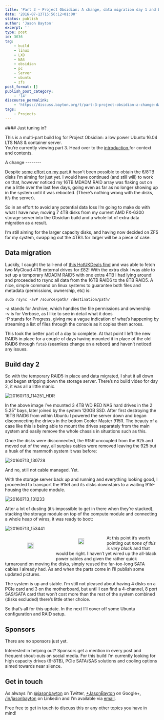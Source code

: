 ```yaml
---
title: 'Part 3 – Project Obsidian: A change, data migration day 1 and build day 2'
date: '2016-07-13T15:56:12+01:00'
status: publish
author: 'Jason Bayton'
excerpt: ''
type: post
id: 3036
tag:
    - build
    - linux
    - LXD
    - NAS
    - obsidian
    - pc
    - Server
    - ubuntu
    - zfs
post_format: []
publish_post_category:
    - '14'
discourse_permalink:
    - 'https://discuss.bayton.org/t/part-3-project-obsidian-a-change-data-migration-day-1-and-build-day-2/105'
tags:
    - Projects
---
```

<div class="callout callout-default">#### Just tuning in?

This is a multi-part build log for Project Obsidian: a low power Ubuntu 16.04 LTS NAS &amp; container server.  
You’re currently viewing part 3. Head over to the [introduction ](/2016/06/part-0-project-obsidian-nas-app-server-build/)for context and contents.

</div>A change
--------

Despite [some ](https://twitter.com/JasonBayton/status/751057827712630784)[effort ](https://twitter.com/JasonBayton/status/747431921408344064)[on ](https://twitter.com/JasonBayton/status/751763564407455744)[my ](https://www.facebook.com/bayton.org/posts/1665228143800954)[part ](https://twitter.com/JasonBayton/status/753227982152593410)it hasn’t been possible to obtain the 6/8TB disks I’m aiming for just yet. I would have continued (and still will) to work on that, however noticed my 16TB MDADM RAID array was flaking out on me a little over the last few days, going even as far as no longer showing up in the system until it was rebooted. (There’s nothing wrong with the disks, it’s the server).

So in an effort to avoid any potential data loss I’m going to make do with what I have now; moving 7 4TB disks from my current AMD FX-6300 storage server into the Obsidian build and a whole lot of extra data migration as a result.

I’m still aiming for the larger capacity disks, and having now decided on ZFS for my system, swapping out the 4TB’s for larger will be a piece of cake.

Data migration
--------------

Luckily, I caught the tail-end of [this HotUKDeals find](http://www.hotukdeals.com/deals/wd-cloud-4tb-nas-drive-instore-41-tesco-2472274) and was able to fetch two MyCloud 4TB external drives for £82! With the extra disk I was able to set up a temporary MDADM RAID5 with one extra 4TB I had lying around and proceeded to rsync all data from the 16TB RAID6 to the 8TB RAID5. A nice, simple command on linux systems to guarantee both files and metadata (permissions, ownership, etc) is:

`sudo rsync -avP /source/path/ /destination/path/`

-a stands for Archive, which handles the file permissions and ownership  
-v is for Verbose, as I like to see in detail what it does  
-P stands for Progress, giving me a vague indication of what’s happening by streaming a list of files through the console as it copies them across.

This took the better part of a day to complete. At that point I left the new RAID5 in place for a couple of days having mounted it in place of the old RAID6 through `fstab` (seamless change on a reboot) and haven’t noticed any issues.

Build day 2
-----------

So with the temporary RAID5 in place and data migrated, I shut it all down and began stripping down the storage server. There’s no build video for day 2, it was all a little manic.

![20160713_114251_HDR](https://r2_worker.bayton.workers.dev/uploads/2016/07/20160713_114251_HDR-e1468419744237.jpg)

In the above image I’ve mounted 3 4TB WD RED NAS hard drives in the 2 5.25″ bays, later joined by the system 120GB SSD. After first destroying the 16TB RAID6 from within Ubuntu I powered the server down and began disconnecting the drives in the bottom Cooler Master 915R. The beauty of a case like this is being able to mount the drives separately from the main system and easily remove the whole chassis in situations such as this.

Once the disks were disconnected, the 915R uncoupled from the 925 and moved out of the way, all surplus cables were removed leaving the 925 but a husk of the mammoth system it was before:

![20160713_130728](https://r2_worker.bayton.workers.dev/uploads/2016/07/20160713_130728-e1468420061922.jpg)

And no, still not cable managed. Yet.

With the storage server back up and running and everything looking good, I proceeded to transport the 915R and its disks downstairs to a waiting 915F housing the compute module.

![20160713_131233](https://r2_worker.bayton.workers.dev/uploads/2016/07/20160713_131233.jpg)

After a lot of dusting (it’s impossible to get in there when they’re stacked), stacking the storage module on top of the compute module and connecting a whole heap of wires, it was ready to boot:

![20160713_153441](https://r2_worker.bayton.workers.dev/uploads/2016/07/20160713_153441.jpg)

 <style type="text/css">
			#gallery-12 {
				margin: auto;
			}
			#gallery-12 .gallery-item {
				float: left;
				margin-top: 10px;
				text-align: center;
				width: 33%;
			}
			#gallery-12 img {
				border: 2px solid #cfcfcf;
			}
			#gallery-12 .gallery-caption {
				margin-left: 0;
			}
			/* see gallery_shortcode() in wp-includes/media.php */
		</style>

<div class="gallery galleryid-0 gallery-columns-3 gallery-size-full" id="gallery-12"><dl class="gallery-item"> <dt class="gallery-icon landscape"> 

[![](https://r2_worker.bayton.workers.dev/uploads/2016/07/20160713_153448.jpg)](/https://r2_worker.bayton.workers.dev/uploads/2016/07/20160713_153448.jpg) </dt></dl><dl class="gallery-item"> <dt class="gallery-icon landscape"> [![](https://r2_worker.bayton.workers.dev/uploads/2016/07/20160713_153453-e1485293565424.jpg)](/https://r2_worker.bayton.workers.dev/uploads/2016/07/20160713_153453-e1485293565424.jpg) </dt></dl>   
 </div>
 
 At this point it’s worth pointing out *none of this is very black* and that would be right. I haven’t yet wired up the all-black power cables and given the rather quick turnaround on moving the disks, simply reused the far-too-long SATA cables I already had. As and when the parts come in I’ll publish some updated pictures.

The system is up and stable. I’m still not pleased about having 4 disks on a PCIe card and 3 on the motherboard, but until I can find a 4-channel, 8 port SAS/SATA card that won’t cost more than the rest of the system combined (disks excluded) there’s little other choice.

So that’s all for this update. In the next I’ll cover off some Ubuntu configuration and RAID setup.

Sponsors
--------

There are no sponsors just yet.

Interested in helping out? Sponsors get a mention in every post and frequent shout-outs on social media. For this build I’m currently looking for high capacity drives (6-8TB), PCIe SATA/SAS solutions and cooling options aimed towards near silence.

Get in touch
------------

As always I’m [@jasonbayton](https://twitter.com/jasonbayton) on Twitter, [+JasonBayton](https://twitter.com/jasonbayton) on Google+, [/in/jasonbayton](https://linkedin.com/in/jasonbayton) on Linkedin and I’m available via [email](mailto:jason@bayton.org).

Free free to get in touch to discuss this or any other topics you have in mind!
